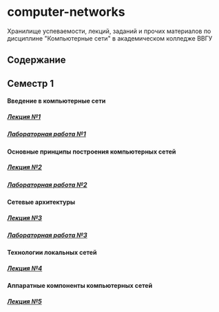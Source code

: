 # computer-networks
Хранилище успеваемости, лекций, заданий и прочих материалов по дисциплине "Компьютерные сети" в академическом колледже ВВГУ

## Содержание

## Семестр 1

#### Введение в компьютерные сети

##### [Лекция №1](sem1/lecs/lec1/lec1.md)
##### [Лабораторная работа №1](sem1/labs/lab1.md)

#### Основные принципы построения компьютерных сетей

##### [Лекция №2](sem1/lecs/lec2/lec2.md)
##### [Лабораторная работа №2](sem1/labs/lab2/lab2.md)

#### Сетевые архитектуры

##### [Лекция №3](sem1/lecs/lec3.pdf)
##### [Лабораторная работа №3](sem1/labs/lab3/lab3.md)

#### Технологии локальных сетей

##### [Лекция №4](sem1/lecs/lec4.pdf)

#### Аппаратные компоненты компьютерных сетей

##### [Лекция №5](sem1/lecs/lec5.pdf)
